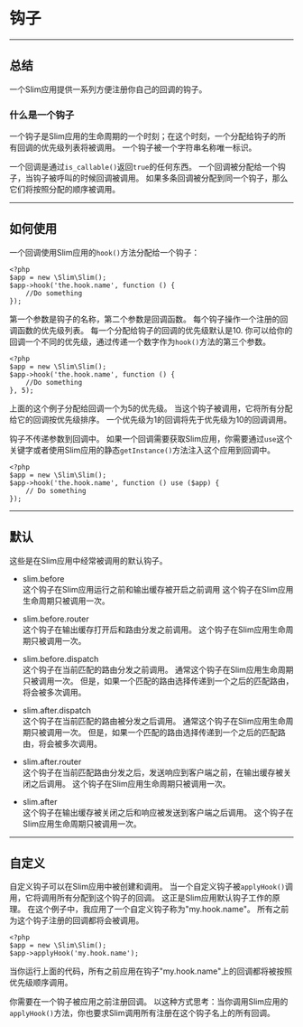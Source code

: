 # 钩子

---

## 总结
一个Slim应用提供一系列方便注册你自己的回调的钩子。

### 什么是一个钩子
一个钩子是Slim应用的生命周期的一个时刻；在这个时刻，一个分配给钩子的所有回调的优先级列表将被调用。
一个钩子被一个字符串名称唯一标识。

一个回调是通过`is_callable()`返回`true`的任何东西。
一个回调被分配给一个钩子，当钩子被呼叫的时候回调被调用。
如果多条回调被分配到同一个钩子，那么它们将按照分配的顺序被调用。

---

## 如何使用
一个回调使用Slim应用的`hook()`方法分配给一个钩子：
```
<?php
$app = new \Slim\Slim();
$app->hook('the.hook.name', function () {
    //Do something
});
```

第一个参数是钩子的名称，第二个参数是回调函数。
每个钩子操作一个注册的回调函数的优先级列表。
每一个分配给钩子的回调的优先级默认是10.
你可以给你的回调一个不同的优先级，通过传递一个数字作为`hook()`方法的第三个参数。
```
<?php
$app = new \Slim\Slim();
$app->hook('the.hook.name', function () {
    //Do something
}, 5);
```

上面的这个例子分配给回调一个为5的优先级。
当这个钩子被调用，它将所有分配给它的回调按优先级排序。
一个优先级为1的回调将先于优先级为10的回调调用。

钩子不传递参数到回调中。
如果一个回调需要获取Slim应用，你需要通过`use`这个关键字或者使用Slim应用的静态`getInstance()`方法注入这个应用到回调中。
```
<?php
$app = new \Slim\Slim();
$app->hook('the.hook.name', function () use ($app) {
    // Do something
});
```

---

## 默认
这些是在Slim应用中经常被调用的默认钩子。
* slim.before   
  这个钩子在Slim应用运行之前和输出缓存被开启之前调用
  这个钩子在Slim应用生命周期只被调用一次。

* slim.before.router   
  这个钩子在输出缓存打开后和路由分发之前调用。
  这个钩子在Slim应用生命周期只被调用一次。

* slim.before.dispatch    
  这个钩子在当前匹配的路由分发之前调用。
  通常这个钩子在Slim应用生命周期只被调用一次。
  但是，如果一个匹配的路由选择传递到一个之后的匹配路由，将会被多次调用。

* slim.after.dispatch   
  这个钩子在当前匹配的路由被分发之后调用。
  通常这个钩子在Slim应用生命周期只被调用一次。
  但是，如果一个匹配的路由选择传递到一个之后的匹配路由，将会被多次调用。

* slim.after.router   
  这个钩子在当前匹配路由分发之后，发送响应到客户端之前，在输出缓存被关闭之后调用。
  这个钩子在Slim应用生命周期只被调用一次。

* slim.after   
  这个钩子在输出缓存被关闭之后和响应被发送到客户端之后调用。
  这个钩子在Slim应用生命周期只被调用一次。

---

## 自定义
自定义钩子可以在Slim应用中被创建和调用。
当一个自定义钩子被`applyHook()`调用，它将调用所有分配到这个钩子的回调。
这正是Slim应用默认钩子工作的原理。
在这个例子中，我应用了一个自定义钩子称为"my.hook.name"。
所有之前为这个钩子注册的回调都将会被调用。
```
<?php
$app = new \Slim\Slim();
$app->applyHook('my.hook.name');
```

当你运行上面的代码，所有之前应用在钩子"my.hook.name"上的回调都将被按照优先级顺序调用。

你需要在一个钩子被应用之前注册回调。
以这种方式思考：当你调用Slim应用的`applyHook()`方法，你也要求Slim调用所有注册在这个钩子名上的所有回调。
